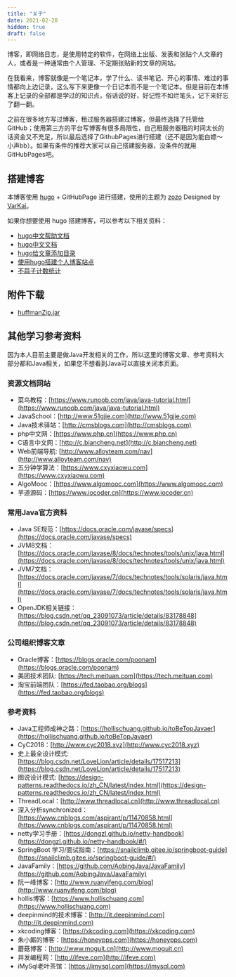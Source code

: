 ```yaml
---
title: "关于"
date: 2021-02-20
hidden: true
draft: false
---
```

博客，即网络日志，是使用特定的软件，在网络上出版、发表和张贴个人文章的人，或者是一种通常由个人管理、不定期张贴新的文章的网站。

在我看来，博客就像是一个笔记本，学了什么、读书笔记、开心的事情、难过的事情都向上边记录，这么写下来更像一个日记本而不是一个笔记本。但是目前在本博客上记录的全部都是学过的知识点，俗话说的好，好记性不如烂笔头，记下来好忘了翻一翻。

之前在很多地方写过博客，租过服务器搭建过博客，但最终选择了托管给GitHub；使用第三方的平台写博客有很多局限性，自己租服务器租的时间太长的话资金又不充足，所以最后选择了GithubPages进行搭建（还不是因为能白嫖～ 小声bb）。如果有条件的推荐大家可以自己搭建服务器，没条件的就用GitHubPages吧。

## 搭建博客
本博客使用 [hugo](https://gohugo.io/) + GitHubPage 进行搭建，使用的主题为 [zozo](https://github.com/varkai/hugo-theme-zozo) Designed by [VarKai](https://www.varkai.com)。
 
如果你想要使用 hugo 搭建博客，可以参考以下相关资料：
- [hugo中文帮助文档](https://hugo.aiaide.com)
- [hugo中文文档](https://www.gohugo.org)
- [hugo给文章添加目录](https://www.ariesme.com/posts/2019/add_toc_for_hugo)
- [使用hugo搭建个人博客站点](https://blog.coderzh.com/2015/08/29/hugo)
- [不蒜子计数统计](https://busuanzi.ibruce.info)

## 附件下载
- [huffmanZip.jar](/iblog/posts/rookie/jar/huffmanZip.jar)


## 其他学习参考资料
因为本人目前主要是做Java开发相关的工作，所以这里的博客文章、参考资料大部分都和Java相关，如果您不想看到Java可以直接关闭本页面。

### 资源文档网站
- 菜鸟教程：[https://www.runoob.com/java/java-tutorial.html](https://www.runoob.com/java/java-tutorial.html)
- JavaSchool：[http://www.51gjie.com](http://www.51gjie.com)
- Java技术驿站：[http://cmsblogs.com](http://cmsblogs.com)
- php中文网：[https://www.php.cn](https://www.php.cn)
- C语言中文网：[http://c.biancheng.net](http://c.biancheng.net)
- Web前端导航: [http://www.alloyteam.com/nav](http://www.alloyteam.com/nav)
- 五分钟学算法：[https://www.cxyxiaowu.com](https://www.cxyxiaowu.com)
- AlgoMooc：[https://www.algomooc.com](https://www.algomooc.com)
- 芋道源码：[https://www.iocoder.cn](https://www.iocoder.cn)

### 常用Java官方资料
- Java SE规范：[https://docs.oracle.com/javase/specs](https://docs.oracle.com/javase/specs)
- JVM8文档：[https://docs.oracle.com/javase/8/docs/technotes/tools/unix/java.html](https://docs.oracle.com/javase/8/docs/technotes/tools/unix/java.html)
- JVM7文档：[https://docs.oracle.com/javase/7/docs/technotes/tools/solaris/java.html](https://docs.oracle.com/javase/7/docs/technotes/tools/solaris/java.html)
- OpenJDK相关链接：[https://blog.csdn.net/qq_23091073/article/details/83178848](https://blog.csdn.net/qq_23091073/article/details/83178848)


### 公司组织博客文章
- Oracle博客：[https://blogs.oracle.com/poonam](https://blogs.oracle.com/poonam)
- 美团技术团队: [https://tech.meituan.com](https://tech.meituan.com)
- 淘宝前端团队：[https://fed.taobao.org/blogs](https://fed.taobao.org/blogs)


### 参考资料
- Java工程师成神之路：[https://hollischuang.github.io/toBeTopJavaer](https://hollischuang.github.io/toBeTopJavaer)
- CyC2018：[http://www.cyc2018.xyz](http://www.cyc2018.xyz)
- 史上最全设计模式: [https://blog.csdn.net/LoveLion/article/details/17517213](https://blog.csdn.net/LoveLion/article/details/17517213)
- 图说设计模式: [https://design-patterns.readthedocs.io/zh_CN/latest/index.html](https://design-patterns.readthedocs.io/zh_CN/latest/index.html)
- ThreadLocal：[http://www.threadlocal.cn](http://www.threadlocal.cn)
- 深入分析synchronized：[https://www.cnblogs.com/aspirant/p/11470858.html](https://www.cnblogs.com/aspirant/p/11470858.html)
- netty学习手册：[https://dongzl.github.io/netty-handbook](https://dongzl.github.io/netty-handbook/#/)
- SpringBoot 学习/面试指南：[https://snailclimb.gitee.io/springboot-guide](https://snailclimb.gitee.io/springboot-guide/#/)
- JavaFamily：[https://github.com/AobingJava/JavaFamily](https://github.com/AobingJava/JavaFamily)
- 阮一峰博客：[http://www.ruanyifeng.com/blog](http://www.ruanyifeng.com/blog)
- hollis博客：[https://www.hollischuang.com](https://www.hollischuang.com)
- deepinmind的技术博客：[http://it.deepinmind.com](http://it.deepinmind.com)
- xkcoding博客：[https://xkcoding.com](https://xkcoding.com)
- 朱小厮的博客：[https://honeypps.com](https://honeypps.com)
- 蘑菇博客：[http://www.moguit.cn](http://www.moguit.cn)
- 并发编程网：[http://ifeve.com](http://ifeve.com)
- iMySql老叶茶馆：[https://imysql.com](https://imysql.com)
